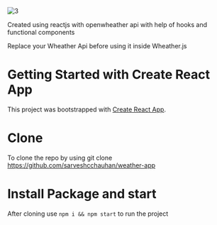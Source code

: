 ![3](https://user-images.githubusercontent.com/18181752/134330247-d4b1e7a4-8c3c-49a3-9bea-b195bff3f30b.jpg)


Created using reactjs with openwheather api with help of hooks and functional components 

Replace your Wheather Api before using it inside Wheather.js

# Getting Started with Create React App

This project was bootstrapped with [Create React App](https://github.com/facebook/create-react-app).


# Clone

To clone the repo by using  git clone https://github.com/sarveshcchauhan/weather-app

# Install Package and start

After cloning use `npm i && npm start` to run the project



